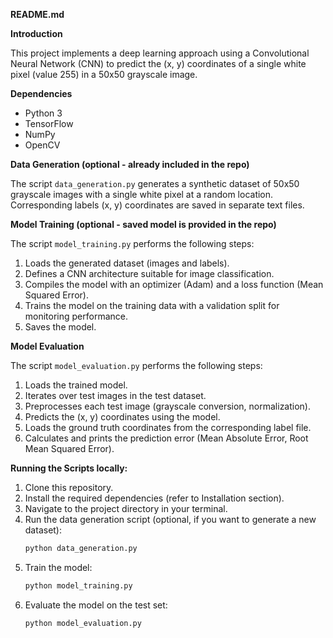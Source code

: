 **README.md**

**Introduction**

This project implements a deep learning approach using a Convolutional Neural Network (CNN) to predict the (x, y) coordinates of a single white pixel (value 255) in a 50x50 grayscale image.

**Dependencies**

* Python 3
* TensorFlow 
* NumPy
* OpenCV

**Data Generation (optional - already included in the repo)**

The script `data_generation.py` generates a synthetic dataset of 50x50 grayscale images with a single white pixel at a random location. Corresponding labels (x, y) coordinates are saved in separate text files.

**Model Training (optional - saved model is provided in the repo)**

The script `model_training.py` performs the following steps:

1. Loads the generated dataset (images and labels).
2. Defines a CNN architecture suitable for image classification.
3. Compiles the model with an optimizer (Adam) and a loss function (Mean Squared Error).
4. Trains the model on the training data with a validation split for monitoring performance.
5. Saves the model.

**Model Evaluation**

The script `model_evaluation.py` performs the following steps:

1. Loads the trained model.
2. Iterates over test images in the test dataset.
3. Preprocesses each test image (grayscale conversion, normalization).
4. Predicts the (x, y) coordinates using the model.
5. Loads the ground truth coordinates from the corresponding label file.
6. Calculates and prints the prediction error (Mean Absolute Error, Root Mean Squared Error).

**Running the Scripts locally:**

1. Clone this repository.
2. Install the required dependencies (refer to Installation section).
3. Navigate to the project directory in your terminal.
4. Run the data generation script (optional, if you want to generate a new dataset):
   ```bash
   python data_generation.py
   ```
5. Train the model:
   ```bash
   python model_training.py
   ```
6. Evaluate the model on the test set:
   ```bash
   python model_evaluation.py
   ```
